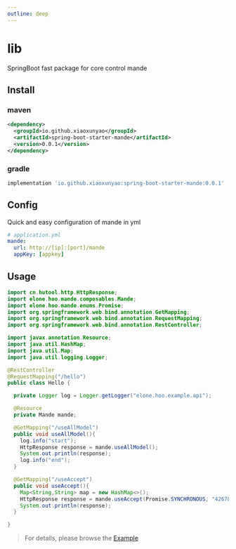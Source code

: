 ```yaml
---
outline: deep
---
```


# lib

SpringBoot fast package for core control mande

## Install

### maven

```xml
<dependency>
  <groupId>io.github.xiaoxunyao</groupId>
  <artifactId>spring-boot-starter-mande</artifactId>
  <version>0.0.1</version>
</dependency>
```

### gradle

```groovy
implementation 'io.github.xiaoxunyao:spring-boot-starter-mande:0.0.1'
```

## Config

Quick and easy configuration of mande in yml

```yaml
# application.yml
mande:
  url: http://[ip]:[port]/mande
  appKey: [appkey]
```

## Usage

```java
import cn.hutool.http.HttpResponse;
import elone.hoo.mande.composables.Mande;
import elone.hoo.mande.enums.Promise;
import org.springframework.web.bind.annotation.GetMapping;
import org.springframework.web.bind.annotation.RequestMapping;
import org.springframework.web.bind.annotation.RestController;

import javax.annotation.Resource;
import java.util.HashMap;
import java.util.Map;
import java.util.logging.Logger;

@RestController
@RequestMapping("/hello")
public class Hello {

  private Logger log = Logger.getLogger("elone.hoo.example.api");

  @Resource
  private Mande mande;

  @GetMapping("/useAllModel")
  public void useAllModel(){
    log.info("start");
    HttpResponse response = mande.useAllModel();
    System.out.println(response);
    log.info("end");
  }

  @GetMapping("/useAccept")
  public void useAccept(){
    Map<String,String> map = new HashMap<>();
    HttpResponse response = mande.useAccept(Promise.SYNCHRONOUS, "426789596681076736", map, map);
    System.out.println(response);
  }

}
```

> For details, please browse the [Example](https://github.com/elonehoo/mande/tree/main/example)
